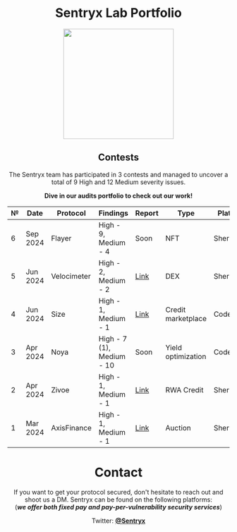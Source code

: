 <center>

# Sentryx Lab Portfolio

<img src="https://pbs.twimg.com/profile_banners/1775568945090646016/1712167433/1500x500" height="250">

## Contests

The Sentryx team has participated in 3 contests and managed to uncover a total of 9 High and 12 Medium severity issues.

**Dive in our audits portfolio to check out our work!**

| № | Date | Protocol |  Findings | Report | Type | Platform | Details |
|--------|----------|------|-------------|-----------|------|------|------|
|6|Sep 2024|Flayer|High - 9, Medium - 4|Soon|NFT|Sherlock|-|
|5|Jun 2024|Velocimeter|High - 2, Medium - 2|[Link](/contests/Velocimeter-06-24.md)|DEX|Sherlock|-|
|4|Jun 2024|Size|High - 1, Medium - 1|[Link](/contests/Size-06-24.md)|Credit marketplace|Code4rena|-|
|3|Apr 2024|Noya|High - 7 (1), Medium - 10| Soon|Yield optimization|Code4rena| 4th place|
|2|Apr 2024|Zivoe|High - 1, Medium - 1| [Link](/contests/Zivoe-04-24.md)|RWA Credit|Sherlock|-|
|1|Mar 2024|AxisFinance|High - 1, Medium - 1| [Link](/contests/AxisFinance-03-24.md)|Auction|Sherlock|-|

# Contact

If you want to get your protocol secured, don't hesitate to reach out and shoot us a DM. Sentryx can be found on the
following platforms:\
(***we offer both fixed pay and pay-per-vulnerability security services***)

Twitter: [**@Sentryx**](https://x.com/sentryxsec)

</center>
